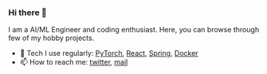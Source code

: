 ### Hi there 👋

<!--
**Cogniveon/Cogniveon** is a ✨ _special_ ✨ repository because its `README.md` (this file) appears on your GitHub profile.
Here are some ideas to get you started:
-->

I am a AI/ML Engineer and coding enthusiast. Here, you can browse through few of my hobby projects.

- 💪 Tech I use regularly: [PyTorch](https://pytorch.org/), [React](https://reactjs.org/), [Spring](https://spring.io/), [Docker](https://www.docker.com/)
- 📫 How to reach me: [twitter](https://twitter.com/AlQahOlic47), [mail](mailto:rohit.k.kesavan@gmail.com)
